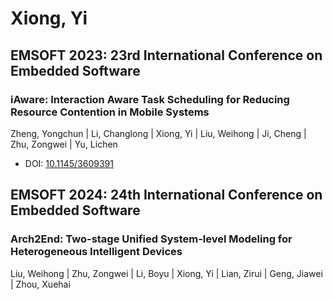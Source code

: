 # Xiong, Yi

## EMSOFT 2023: 23rd International Conference on Embedded Software

### iAware: Interaction Aware Task Scheduling for Reducing Resource Contention in Mobile Systems
Zheng, Yongchun | Li, Changlong | Xiong, Yi | Liu, Weihong | Ji, Cheng | Zhu, Zongwei | Yu, Lichen
* DOI: [10.1145/3609391](https://doi.org/10.1145/3609391)

## EMSOFT 2024: 24th International Conference on Embedded Software

### Arch2End: Two-stage Unified System-level Modeling for Heterogeneous Intelligent Devices
Liu, Weihong | Zhu, Zongwei | Li, Boyu | Xiong, Yi | Lian, Zirui | Geng, Jiawei | Zhou, Xuehai

